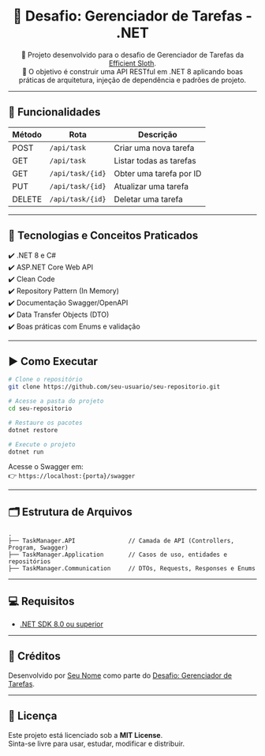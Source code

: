 
<div align="center">

# 🚀 Desafio: Gerenciador de Tarefas - .NET

🔧 Projeto desenvolvido para o desafio de Gerenciador de Tarefas da [Efficient Sloth](https://efficient-sloth-d85.notion.site/Desafio-pr-tico-Gerenciador-de-tarefas-8dc106b6b7f54ec7ae31f1cbd5a4dc3e).  
🎯 O objetivo é construir uma API RESTful em .NET 8 aplicando boas práticas de arquitetura, injeção de dependência e padrões de projeto.

</div>

---

## 🧩 Funcionalidades

| Método | Rota                     | Descrição                           |
|--------|---------------------------|--------------------------------------|
| POST   | `/api/task`               | Criar uma nova tarefa               |
| GET    | `/api/task`               | Listar todas as tarefas             |
| GET    | `/api/task/{id}`          | Obter uma tarefa por ID             |
| PUT    | `/api/task/{id}`          | Atualizar uma tarefa                |
| DELETE | `/api/task/{id}`          | Deletar uma tarefa                  |

---

## 🧠 Tecnologias e Conceitos Praticados

✔️ .NET 8 e C#  
✔️ ASP.NET Core Web API  
✔️ Clean Code  
✔️ Repository Pattern (In Memory)  
✔️ Documentação Swagger/OpenAPI  
✔️ Data Transfer Objects (DTO)  
✔️ Boas práticas com Enums e validação  

---

## ▶️ Como Executar

```bash
# Clone o repositório
git clone https://github.com/seu-usuario/seu-repositorio.git

# Acesse a pasta do projeto
cd seu-repositorio

# Restaure os pacotes
dotnet restore

# Execute o projeto
dotnet run
```

Acesse o Swagger em:  
👉 `https://localhost:{porta}/swagger`

---

## 🗂️ Estrutura de Arquivos

```
.
├── TaskManager.API               // Camada de API (Controllers, Program, Swagger)
├── TaskManager.Application       // Casos de uso, entidades e repositórios
├── TaskManager.Communication     // DTOs, Requests, Responses e Enums
```

---

## 💻 Requisitos

- [.NET SDK 8.0 ou superior](https://dotnet.microsoft.com/download)

---

## 🙌 Créditos

Desenvolvido por [Seu Nome](https://github.com/seu-usuario) como parte do [Desafio: Gerenciador de Tarefas](https://efficient-sloth-d85.notion.site/Desafio-pr-tico-Gerenciador-de-tarefas-8dc106b6b7f54ec7ae31f1cbd5a4dc3e).

---

## 📄 Licença

Este projeto está licenciado sob a **MIT License**.  
Sinta-se livre para usar, estudar, modificar e distribuir.
